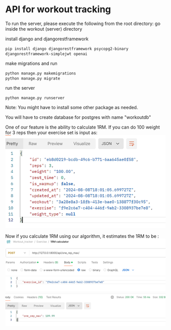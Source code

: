 # API for workout tracking

To run the server, please execute the following from the root directory:
go inside the workout (server) directory

install django and djangorestframework 
```
pip install django djangorestframework psycopg2-binary djangorestframework-simplejwt openai
```

make migrations and run
```
python manage.py makemigrations
python manage.py migrate
```

run the server
```
python manage.py runserver
```

Note: You might have to install some other package as needed.

You will have to create database for postgres with name "workoutdb" 

One of our feature is the ability to calculate 1RM.  If you can do 100 weight for 3 reps then your exercise set is input as:
![img.png](assets/setImage.png)

Now if you calculate 1RM using our algorithm, it estimates the 1RM to be :
![img.png](assets/1RM.png)

